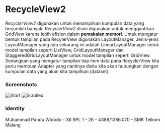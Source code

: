 # RecycleView2
_RecyclerView2_ digunakan untuk menampilkan kumpulan data yang berjumlah banyak. _RecyclerView2_ disini digunakan untuk menggantikan GridView karena lebih efisien dalam **pemakaian memori**. Untuk mengatur bentuk tampilan pada RecylerView digunakan LayoutManager. Jenis-jenis LayoutManager yang ada sekarang ini adalah LinearLayoutManager untuk model tampilan seperti ListView, GridLayoutManager dan StaggeredGridLayoutManager untuk model tampilan seperti GridView. Sedangkan yang mengatur tampilan tiap item data pada RecyclerView kita perlu membuat Adapter yang nantinya disitu kita akan hubungkan dengan kumpulan data yang akan kita tampilkan (dataset).

### Screenshots
![Start](https://drive.google.com/uc?id=0B7PzuWrOjVW-RDRTNEhoZjhlMmsE)
![Scrolled](https://drive.google.com/uc?id=0B7PzuWrOjVW-SWczLWgxVEdBTEk)

### Identity
Muhammad Pandu Widodo - XII RPL 1 - 26 - 4388/1286.070 - SMK Telkom Malang
